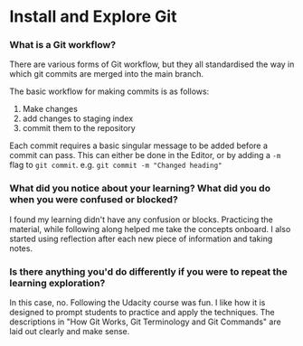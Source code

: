 # **Install and Explore Git**

### **What is a Git workflow?**
There are various forms of Git workflow, but they all standardised the way in which git commits are merged into the main branch.

The basic workflow for making commits is as follows:
1. Make changes
2. add changes to staging index
3. commit them to the repository 

Each commit requires a basic singular message to be added before a commit can pass. This can either be done in the Editor, or by adding a `-m` flag to `git commit`. e.g. `git commit -m "Changed heading"` 


### **What did you notice about your learning? What did you do when you were confused or blocked?**

I found my learning didn't have any confusion or blocks. Practicing the material, while following along helped me take the concepts onboard. I also started using reflection after each new piece of information and taking notes.

### **Is there anything you'd do differently if you were to repeat the learning exploration?**

In this case, no. Following the Udacity course was fun. I like how it is designed to prompt students to practice and apply the techniques.
The descriptions in "How Git Works, Git Terminology and Git Commands" are laid out clearly and make sense. 